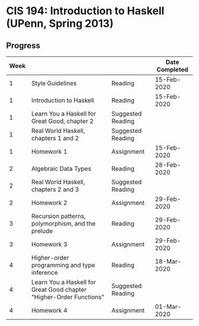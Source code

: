 # CIS 194: Introduction to Haskell (UPenn, Spring 2013)

## Progress
Week |                                       |                   | Date Completed
---  | ---                                   | ---               | ---
1    | Style Guidelines                      | Reading           | 15-Feb-2020
1    | Introduction to Haskell               | Reading           | 15-Feb-2020
1    | Learn You a Haskell for Great Good, chapter 2 | Suggested Reading
1    | Real World Haskell, chapters 1 and 2  | Suggested Reading |
1    | Homework 1                            | Assignment        | 15-Feb-2020
2    | Algebraic Data Types                  | Reading           | 28-Feb-2020
2    | Real World Haskell, chapters 2 and 3  | Suggested Reading |
2    | Homework 2                            | Assignment        | 29-Feb-2020
3    | Recursion patterns, polymorphism, and the prelude | Reading    | 29-Feb-2020
3    | Homework 3                                        | Assignment | 29-Feb-2020
4    | Higher-order programming and type inference       | Reading    | 18-Mar-2020
4    | Learn You a Haskell for Great Good chapter "Higher-Order Functions" | Suggested Reading |
4    | Homework 4                                        | Assignment | 01-Mar-2020
